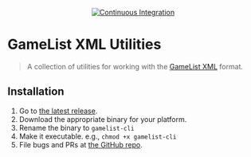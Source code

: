 <!-- markdownlint-disable MD041 -->
<p align=center>
    <a href="https://github.com/docwhat/gamelist-xml-util/actions/workflows/ci.yaml">
        <img src="https://github.com/docwhat/gamelist-xml-util/actions/workflows/ci.yaml/badge.svg" alt="Continuous Integration" />
    </a>
</p>

# GameList XML Utilities

> A collection of utilities for working with the [GameList XML](https://github.com/Aloshi/EmulationStation/blob/unstable/GAMELISTS.md) format.

## Installation

1. Go to [the latest release](https://github.com/docwhat/gamelist-xml-util/releases/latest).
1. Download the appropriate binary for your platform.
1. Rename the binary to `gamelist-cli`
1. Make it executable. e.g., `chmod +x gamelist-cli`
1. File bugs and PRs at [the GitHub repo](https://github.com/docwhat/gamelist-xml-util).
